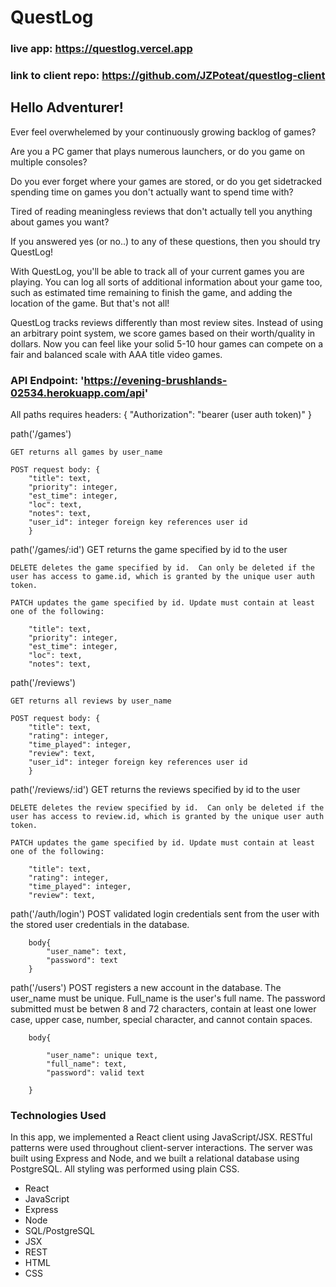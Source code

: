  # QuestLog

 ### live app: https://questlog.vercel.app
 ### link to client repo:  https://github.com/JZPoteat/questlog-client
 
 ## Hello Adventurer!

Ever feel overwhelemed by your continuously growing backlog of games?

Are you a PC gamer that plays numerous launchers, or do you game on multiple consoles?

Do you ever forget where your games are stored, or do you get sidetracked spending time on games you don't actually want to spend time with? 

Tired of reading meaningless reviews that don't actually tell you anything about games you want?


If you answered yes (or no..) to any of these questions, then you should try QuestLog!

With QuestLog, you'll be able to track all of your current games you are playing.  You can log all sorts of additional information about your game too, such as estimated time remaining to finish the game, and adding the location of the game.  But that's not all!

QuestLog tracks reviews differently than most review sites.  Instead of using an arbitrary point system, we score games based on their worth/quality in dollars.  Now you can feel like your solid 5-10 hour games can compete on a fair and balanced scale with AAA title video games.  

 
 ### API Endpoint: 'https://evening-brushlands-02534.herokuapp.com/api'
 
 All paths requires headers: { 
        "Authorization": "bearer (user auth token)" 
        }
 
 
 path('/games')
 
    GET returns all games by user_name
    
    POST request body: { 
        "title": text, 
        "priority": integer, 
        "est_time": integer, 
        "loc": text, 
        "notes": text, 
        "user_id": integer foreign key references user id
        }

path('/games/:id')
    GET returns the game specified by id to the user

    DELETE deletes the game specified by id.  Can only be deleted if the user has access to game.id, which is granted by the unique user auth token.

    PATCH updates the game specified by id. Update must contain at least one of the following:  

        "title": text, 
        "priority": integer, 
        "est_time": integer, 
        "loc": text, 
        "notes": text, 


path('/reviews')
 
    GET returns all reviews by user_name
    
    POST request body: { 
        "title": text, 
        "rating": integer, 
        "time_played": integer, 
        "review": text, 
        "user_id": integer foreign key references user id
        }

path('/reviews/:id')
    GET returns the reviews specified by id to the user

    DELETE deletes the review specified by id.  Can only be deleted if the user has access to review.id, which is granted by the unique user auth token.

    PATCH updates the game specified by id. Update must contain at least one of the following:  

        "title": text, 
        "rating": integer, 
        "time_played": integer, 
        "review": text, 

path('/auth/login')
    POST validated login credentials sent from the user with the stored user credentials in the database.
    
        body{
            "user_name": text,
            "password": text  
        }

path('/users')
    POST registers a new account in the database.  The user_name must be unique.  Full_name is the user's full name.  The password submitted must be betwen 8 and 72 characters, contain at least one lower case, upper case, number, special character, and cannot contain spaces.

        body{

            "user_name": unique text,
            "full_name": text,
            "password": valid text

        }


### Technologies Used


In this app, we implemented a React client using JavaScript/JSX.  RESTful patterns were used throughout client-server interactions.  The server was built using Express and Node, and we built a relational database using PostgreSQL.  All styling was performed using plain CSS.  

* React
* JavaScript
* Express
* Node
* SQL/PostgreSQL
* JSX
* REST
* HTML
* CSS
